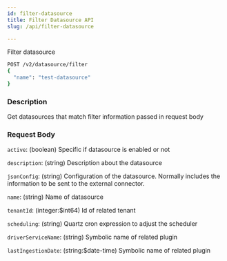 ```yaml
---
id: filter-datasource
title: Filter Datasource API
slug: /api/filter-datasource

---
```


Filter datasource

```bash
POST /v2/datasource/filter
{
  "name": "test-datasource"
}
```

### Description

Get datasources that match filter information passed in request body

### Request Body

`active`: (boolean) Specific if datasource is enabled or not

`description`: (string) Description about the datasource

`jsonConfig`: (string) Configuration of the datasource. Normally includes the information to be sent to the external connector.

`name`: (string) Name of datasource

`tenantId`: (integer:$int64) Id of related tenant

`scheduling`: (string) Quartz cron expression to adjust the scheduler

`driverServiceName`: (string) Symbolic name of related plugin

`lastIngestionDate`: (string:$date-time) Symbolic name of related plugin
